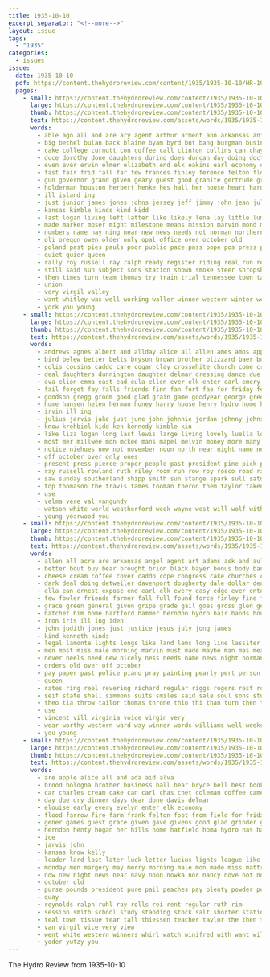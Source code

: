 ```yaml
---
title: 1935-10-10
excerpt_separator: "<!--more-->"
layout: issue
tags:
  - "1935"
categories:
  - issues
issue:
  date: 1935-10-10
  pdf: https://content.thehydroreview.com/content/1935/1935-10-10/HR-1935-10-10.pdf
  pages:
    - small: https://content.thehydroreview.com/content/1935/1935-10-10/small/HR-1935-10-10-01.jpg
      large: https://content.thehydroreview.com/content/1935/1935-10-10/large/HR-1935-10-10-01.jpg
      thumb: https://content.thehydroreview.com/content/1935/1935-10-10/thumbnails/HR-1935-10-10-01.jpg
      text: https://content.thehydroreview.com/assets/words/1935/1935-10-10/HR-1935-10-10-01.txt
      words:
        - able ago all and are ary agent arthur arment ann arkansas anil aid angeles ave alley
        - big bethel bulan back blaine byam byrd but bang burgman business boy bound been boschert boschen books bar bive basket both bank boll brother born base brought better buyer betty bunch boys bros bridge boucher bradley box begin barber boat billie bandy bring bonus best buy breeding barbara bons ben ber
        - cake college curnutt con coffee call clinton collins can chay china camden care child cos car crail carry court clifford class cooper course champlin cast church come cost champion came coker carl caraway collier cation cartwright charlie charles case chas city cling county chief coast
        - duce dorothy done daughters during does duncan day doing doctor davidson dallas dunn dinner due diamond days delay daughter deputy
        - even ever ervin elmer elizabeth end elk eakins earl economy early every
        - fast fair frid fall far few frances finley ference felton flock fear fee free furnish frost field fatal figures friday friend fruit first folks floyd farmer former famous felt firm front farms foster fine falling fund fallen frankie french fun frank fort funny finan for found from
        - gun governor grand given geary guest good granite gertrude grams gilmore girts george glad grover group garvey gone ginger grader gave
        - holderman houston herbert henke hes hall her house heart hard henkes home herndon head homa held hamilton harold high health hydro hinton hatfield humes hour hand hold him hope husband has half herd helen had hunger hardware
        - ill island ing
        - just junior james jones johns jersey jeff jimmy john jean julius
        - kansas kimble kinds kind kidd
        - last logan living left latter like likely lena lay little lum lefthand loss life letter louise love lamb long later loose leonard large
        - made marker moser might milestone means mission marvin mond mail marland morton mattie miller men monday most moody mai mules matter mule man morning may money much merchant marks more male miss march magnolia members
        - numbers name nay ning near new news needs not norman northern neighbor night neels now north
        - oli oregon owen older only opal office over october old
        - poland past pies pauls poor public pace pass pope pos press pro pitzer pastor powell present plant per paul pound pick people parent pure part place price purchase person pink
        - quiet quier queen
        - rally roy russell ray ralph ready register riding real run rex reel roll ram renshaw rogers radio rock roark robert
        - still said sun subject sons station shown smoke steer shropshire store sorrows servance sermon second shoesmith state side scott scarth such spies soon states saturday stick sheriff sat show ship supply save service shanks schools say short shwe sid style smith seven school saw son starring schreck stolen sharon stock space see sale sermons suits savey star special sell south standard sunday stange she shows
        - then times turn team thomas try train trial tennessee town talk thing tilford tucker taken ten take them tor too the texas takes tailor tha than
        - union
        - very virgil valley
        - want whitley was well working waller winner western winter weatherford way wish wilson walk went wheat wells worms william week washington weeks why wit with wonder wife worth won water worm wild work walter will
        - york you young
    - small: https://content.thehydroreview.com/content/1935/1935-10-10/small/HR-1935-10-10-02.jpg
      large: https://content.thehydroreview.com/content/1935/1935-10-10/large/HR-1935-10-10-02.jpg
      thumb: https://content.thehydroreview.com/content/1935/1935-10-10/thumbnails/HR-1935-10-10-02.jpg
      text: https://content.thehydroreview.com/assets/words/1935/1935-10-10/HR-1935-10-10-02.txt
      words:
        - andrews agnes albert and allday alice all allen ames amos appleman are arts anna arnold
        - bird belew better belts bryson brown brother blizzard baer buy burr business balls bennett bonnie barney ball boucher big buckmaster best boy binger born blanchard bride but bound bor bryon bell bank beale buddy bonus been bowels baring bethel
        - colis cousins caddo care cogar clay crosswhite church come cross cold cowart coffee college cobb change car cleveland county cotton custer close charles can champion child clara city class cox coffey came colony carnegie
        - deal daughters dunnington daughter delmar dressing dance due dewey day dean ditmore dinner drop dan dany days date demmer dose
        - eva elion emma east ead eula ellen ever elk enter earl emery eloise ela eakins elston entz elmer end
        - fail forget fay falls friends finn fan fort fae for friday ferrell ford from folks ferguson fancher floyd fam farm fine few felter fire first
        - goodson gregg groom good glad grain game goodyear george green golda grace guest games going given
        - hume hansen helen herman honey harry house henry hydro home hopewell how had has him hood horn hart hampton herndon hamilton held honor huguenin harding handle hardware herbert her harkins hon
        - irvin ill ing
        - julius jarvis jake just june john johnnie jordan johnny johnston jess jones jong
        - know krehbiel kidd ken kennedy kimble kin
        - like liza logan long last lewis large living lovely luella lone less leon left lois light look lynn land line lov lower later lora lucian learned lor lee little
        - most mer millwee mon mckee mans mapel melvin money more many mor miles mis mabel mill marvin mash made murphy maudie morning mary mae moser mcalester monday may melba miller miss mighty
        - notice niehues new not november noon north near night name need neigh news now neighbors nelson nixon
        - off october over only ones
        - present press pierce proper people past president pine pick per pam pay pete pankratz pounds
        - ray russell rowland ruth riley room run row roy rosco road raymond radio rhoades register ranges ralph rozelle ready
        - saw sunday southerland shipp smith sun stange spark sull saturday sweetwater spies smaller station shower surprise summer susie stats sales searcy shall spain schroder school simpson size small ser stops service spivey south start sherry sharry stuck supper seed sor she stout stoves sons save sam star show send son standard sell still sinner stire see
        - top thomason the travis tames tooman theron them taylor taken thomas tat texas tuttle treas thiessen than try tom talkington thing town
        - use
        - velma vere val vangundy
        - watson white world weatherford week wayne west will wolf with wake went whitewater wesco want wheat while wilcox waters way wait wedding was wee wood well working wynona weather winters welcome
        - young yearwood you
    - small: https://content.thehydroreview.com/content/1935/1935-10-10/small/HR-1935-10-10-03.jpg
      large: https://content.thehydroreview.com/content/1935/1935-10-10/large/HR-1935-10-10-03.jpg
      thumb: https://content.thehydroreview.com/content/1935/1935-10-10/thumbnails/HR-1935-10-10-03.jpg
      text: https://content.thehydroreview.com/assets/words/1935/1935-10-10/HR-1935-10-10-03.txt
      words:
        - allen all acre are arkansas angel agent art adams ask and aul aid ave angeles
        - better bout buy bear brought brion black bayer bonus body band busi boys ball basket billie baye bassler business bright box blow blue began been billy buster boy but browne book barber bill basic big benscoter birth
        - cheese cream coffee cover caddo cope congress cake churches charles county cant cottage college certain campbell cotton call creek conception carruth clear chris class coleman choice can come cares chap character current caller cane cole clock chilli collier church calvin carmen curtis cee cale carney city company coker
        - dark deal doing detweiler davenport dougherty dale dollar death due dec dorothy dear day doubt during davis dorris doctor down doris daughter dozier demand days
        - ella ean ernest expose end earl elk every easy edge ever enter eben eye
        - few fowler friends farmer fall full found force finley fine frantz fair from friday fail foster farm frost face first folks fatal frances famous far flo fruit for
        - grace green general given gripe grade gail goes gross glen ger gates gar guess goo good gain gay gang glass ginger gone grinder glidewell
        - hatchet him home hartford hammer herndon hydro hair hands house hart her homes heaven hour has had hold hand how
        - iron iris ill ing iden
        - john judith jones just justice jesus july jong james
        - kind kenneth kinds
        - legal lamonte lights longs like land lems long line lassiter law lew loving loss lis large lunch lamp last less lucky luke larger luk little lottie look life live
        - men most miss male morning marvin must made maybe man mas means march marden mis may mula market monday many margaret maria more mary match mildred moore members merle mond maize music
        - never neels need new nicely ness needs name news night norman nga not now nees
        - orders old over off october
        - pay paper past police piano pray painting pearly pert person price powell pro president plan plate prose people poor present place per prayer perfect pals
        - queen
        - rates ring reel revering richard regular riggs rogers rest roy royal ryan ready reach rate rush ridge rex rozelle ruth robe rule rage real
        - seif state shall simmons suits smiles said sale soul sons student seats saturday seems subject sees school session stage such stockton service starring song story sorrow suit safe sun sunday start star strike splinter stove small saving share senior strong shorter show styles style set store short see smith second she smithey say still sweet study
        - theo tia throw tailor thomas throne thio thi than turn then thy the trip thomason taken take tae test tax try tee tat thurs thou teal taste tell them
        - use
        - vincent vill virginia voice virgin very
        - wear worthy western ward way winner words williams well weeks willing wheat wait weight william wey wish wee will why work waller woolen with ways write want wilson was wild walk week
        - you young
    - small: https://content.thehydroreview.com/content/1935/1935-10-10/small/HR-1935-10-10-04.jpg
      large: https://content.thehydroreview.com/content/1935/1935-10-10/large/HR-1935-10-10-04.jpg
      thumb: https://content.thehydroreview.com/content/1935/1935-10-10/thumbnails/HR-1935-10-10-04.jpg
      text: https://content.thehydroreview.com/assets/words/1935/1935-10-10/HR-1935-10-10-04.txt
      words:
        - are apple alice all and ada aid alva
        - brood bologna brother business ball bear bryce bell best books bacon bills butter been beans bethel bars bring boy browne baby big book balance bonus back buta bulk basket better
        - car charles cream cake can carl chas chet coleman coffee came cash cost class coffey colorado company cause count carruth call crail come church chamber city
        - day due dry dinner days dear done davis delmar
        - elouise early every evelyn enter elk economy
        - flood farrow fire farm frank felton foot from field for friday fancy friends fay friend found foote
        - gener games guest grace given gave givens good glad grinder grand glass gundy graves gallon
        - herndon henty hogan her hills home hatfield homa hydro has had high hinton ham hundred hand
        - ice
        - jarvis john
        - kansas know kelly
        - leader lard last later luck letter lucius lights league like light lesson lunch let
        - monday men margery may merry morning male mon made miss mattress morgan market mustard mountain
        - now new night news near navy noon nowka nor nancy nove not november
        - october old
        - purse pounds president pure pail peaches pay plenty powder perfect polar pot place pump piano present past per pastor price parsonage pound pinto power
        - quay
        - reynolds ralph ruhl ray rolls rei rent regular ruth rim
        - session smith school study standing stock salt shorter station salad standard sunday salmon stockton start saturday schooler son service seen sister soap see store sell summer stand sugar south score special sudan sir sale ser september send soar sink schroder size space schillings stout sallie sermon slemp six
        - teal town tissue tear tall thiessen teacher taylor the then tonic times top thomason tary treasure truly try
        - van virgil vice very view
        - went white western winners whirl watch winifred with want will write waller window weathers work welcome was while weeks
        - yoder yutzy you
---
```


The Hydro Review from 1935-10-10

<!--more-->

